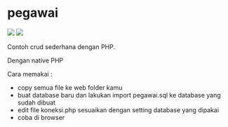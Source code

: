 # pegawai

<img src="https://img.shields.io/github/license/ipang-dwi/xdesktop.svg" /> <img src="https://img.shields.io/badge/lab-firstplato.com-red.svg" />

Contoh crud sederhana dengan PHP.

Dengan native PHP

Cara memakai :
- copy semua file ke web folder kamu
- buat database baru dan lakukan import pegawai.sql ke database yang sudah dibuat
- edit file koneksi.php sesuaikan dengan setting database yang dipakai
- coba di browser
